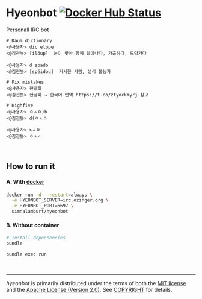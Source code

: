 Hyeonbot [![Docker Hub Status]][Docker Hub Link]
========
Personall IRC bot

```console
# Daum dictionary
<@사용자> dic elope
<@김젼봇> [ilóup]  눈이 맞아 함께 달아나다, 가출하다, 도망가다

<@사용자> d spado
<@김젼봇> [spéidou]  거세한 사람, 생식 불능자

# Fix mistakes
<@사용자> 한글화
<@김젼봇> 한글화 → 한국어 번역 https://t.co/ztyockmyrj 참고

# Highfive
<@사용자> ㅇㅅㅇ)b
<@김젼봇> d(ㅇㅅㅇ

<@사용자> >ㅅㅇ
<@김젼봇> ㅇㅅ<
```

<br>

How to run it
--------
#### A. With [docker]
```bash
docker run -d --restart=always \
  -e HYEONBOT_SERVER=irc.ozinger.org \
  -e HYEONBOT_PORT=6697 \
  simnalamburt/hyeonbot
```

#### B. Without container
```bash
# Install dependencies
bundle

bundle exec run
```

<br>

--------
*hyeonbot* is primarily distributed under the terms of both the [MIT license]
and the [Apache License (Version 2.0)]. See [COPYRIGHT] for details.


[Docker Hub Status]: https://badgen.net/docker/pulls/simnalamburt/hyeonbot/?icon=docker&label=pulls
[Docker Hub Link]: https://hub.docker.com/r/simnalamburt/hyeonbot/
[docker]: https://www.docker.com/
[MIT license]: LICENSE-MIT
[Apache License (Version 2.0)]: LICENSE-APACHE
[COPYRIGHT]: COPYRIGHT

